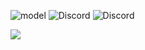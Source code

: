 ![model](https://github.com/Otf5shotzz/Otf5shotzz/assets/125575168/4ee6e237-9206-441d-94ec-9860f49c93c1)
<img alt="Discord" src="https://img.shields.io/discord/1097241650851479602?style=flat-square&label=Glowing%20Mc&labelColor=%23f6a0d3&color=%23f9c1e2">  <img alt="Discord" src="https://img.shields.io/discord/922867041029984316?style=flat-square&label=Azelea&labelColor=%23f6a0d3&color=%23f9c1e2">


<img src="https://github-profile-trophy.vercel.app/?username=khalby786&theme=nord&no-frame=true&margin-w=10&column=7" />
